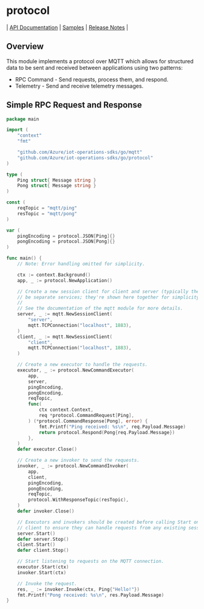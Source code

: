 # protocol

| [API Documentation](API.md) | [Samples](../samples/protocol) |
[Release Notes](https://github.com/Azure/iot-operations-sdks/releases?q=go%2Fprotocol)
|

## Overview

This module implements a protocol over MQTT which allows for structured data to
be sent and received between applications using two patterns:

-   RPC Command - Send requests, process them, and respond.
-   Telemetry - Send and receive telemetry messages.

## Simple RPC Request and Response

```go
package main

import (
	"context"
	"fmt"

	"github.com/Azure/iot-operations-sdks/go/mqtt"
	"github.com/Azure/iot-operations-sdks/go/protocol"
)

type (
	Ping struct{ Message string }
	Pong struct{ Message string }
)

const (
	reqTopic = "mqtt/ping"
	resTopic = "mqtt/pong"
)

var (
	pingEncoding = protocol.JSON[Ping]{}
	pongEncoding = protocol.JSON[Pong]{}
)

func main() {
	// Note: Error handling omitted for simplicity.

	ctx := context.Background()
	app, _ := protocol.NewApplication()

	// Create a new session client for client and server (typically these would
	// be separate services; they're shown here together for simplicity).
	//
	// See the documentation of the mqtt module for more details.
	server, _ := mqtt.NewSessionClient(
		"server",
		mqtt.TCPConnection("localhost", 1883),
	)
	client, _ := mqtt.NewSessionClient(
		"client",
		mqtt.TCPConnection("localhost", 1883),
	)

	// Create a new executor to handle the requests.
	executor, _ := protocol.NewCommandExecutor(
		app,
		server,
		pingEncoding,
		pongEncoding,
		reqTopic,
		func(
			ctx context.Context,
			req *protocol.CommandRequest[Ping],
		) (*protocol.CommandResponse[Pong], error) {
			fmt.Printf("Ping received: %s\n", req.Payload.Message)
			return protocol.Respond(Pong{req.Payload.Message})
		},
	)
	defer executor.Close()

	// Create a new invoker to send the requests.
	invoker, _ := protocol.NewCommandInvoker(
		app,
		client,
		pingEncoding,
		pongEncoding,
		reqTopic,
		protocol.WithResponseTopic(resTopic),
	)
	defer invoker.Close()

	// Executors and invokers should be created before calling Start on the MQTT
	// client to ensure they can handle requests from any existing session.
	server.Start()
	defer server.Stop()
	client.Start()
	defer client.Stop()

	// Start listening to requests on the MQTT connection.
	executor.Start(ctx)
	invoker.Start(ctx)

	// Invoke the request.
	res, _ := invoker.Invoke(ctx, Ping{"Hello!"})
	fmt.Printf("Pong received: %s\n", res.Payload.Message)
}
```

